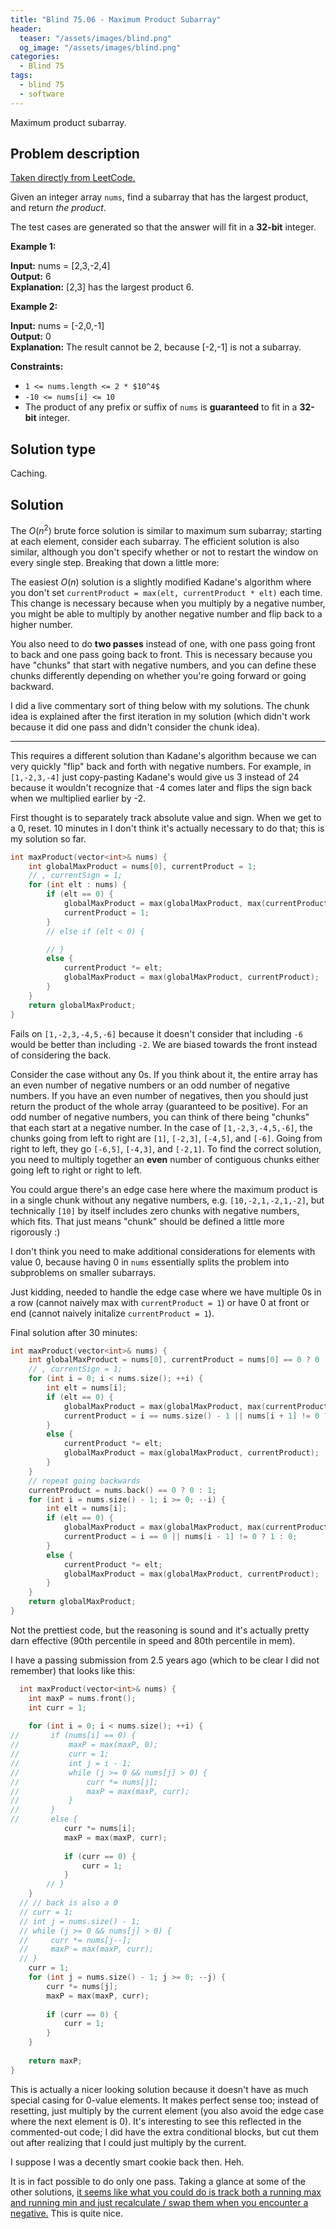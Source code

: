 ```yaml
---
title: "Blind 75.06 - Maximum Product Subarray"
header:
  teaser: "/assets/images/blind.png"
  og_image: "/assets/images/blind.png"
categories: 
  - Blind 75
tags:
  - blind 75
  - software
---
```


Maximum product subarray.

## Problem description

[Taken directly from LeetCode.](https://leetcode.com/problems/maximum-product-subarray/)

Given an integer array `nums`, find a subarray that has the largest product, and return _the product_.

The test cases are generated so that the answer will fit in a **32-bit** integer.

**Example 1:**

**Input:** nums = \[2,3,-2,4\] \
**Output:** 6 \
**Explanation:** \[2,3\] has the largest product 6.

**Example 2:**

**Input:** nums = \[-2,0,-1\] \
**Output:** 0 \
**Explanation:** The result cannot be 2, because \[-2,-1\] is not a subarray.

**Constraints:**

*   `1 <= nums.length <= 2 * $10^4$`
*   `-10 <= nums[i] <= 10`
*   The product of any prefix or suffix of `nums` is **guaranteed** to fit in a **32-bit** integer.

## Solution type

Caching.

## Solution

The $O(n^2)$ brute force solution is similar to maximum sum subarray; starting at each element, consider each subarray. The efficient solution is also similar, although you don't specify whether or not to restart the window on every single step. Breaking that down a little more:

The easiest $O(n)$ solution is a slightly modified Kadane's algorithm where you don't set `currentProduct = max(elt, currentProduct * elt)` each time. This change is necessary because when you multiply by a negative number, you might be able to multiply by another negative number and flip back to a higher number. 

You also need to do **two passes** instead of one, with one pass going front to back and one pass going back to front. This is necessary because you have "chunks" that start with negative numbers, and you can define these chunks differently depending on whether you're going forward or going backward.

I did a live commentary sort of thing below with my solutions. The chunk idea is explained after the first iteration in my solution (which didn't work because it did one pass and didn't consider the chunk idea).

---

This requires a different solution than Kadane's algorithm because we can very quickly "flip" back and forth with negative numbers. For example, in `[1,-2,3,-4]` just copy-pasting Kadane's would give us 3 instead of 24 because it wouldn't recognize that -4 comes later and flips the sign back when we multiplied earlier by -2.

First thought is to separately track absolute value and sign. When we get to a 0, reset. 10 minutes in I don't think it's actually necessary to do that; this is my solution so far.

```c++
int maxProduct(vector<int>& nums) {
    int globalMaxProduct = nums[0], currentProduct = 1;
    // , currentSign = 1;
    for (int elt : nums) {
        if (elt == 0) {
            globalMaxProduct = max(globalMaxProduct, max(currentProduct, elt));
            currentProduct = 1;
        }
        // else if (elt < 0) {

        // }
        else {
            currentProduct *= elt;
            globalMaxProduct = max(globalMaxProduct, currentProduct);
        }
    }
    return globalMaxProduct;
}
```

Fails on `[1,-2,3,-4,5,-6]` because it doesn't consider that including `-6` would be better than including `-2`. We are biased towards the front instead of considering the back.

Consider the case without any 0s. If you think about it, the entire array has an even number of negative numbers or an odd number of negative numbers. If you have an even number of negatives, then you should just return the product of the whole array (guaranteed to be positive). For an odd number of negative numbers, you can think of there being "chunks" that each start at a negative number. In the case of `[1,-2,3,-4,5,-6]`, the chunks going from left to right are `[1]`, `[-2,3]`, `[-4,5]`, and `[-6]`. Going from right to left, they go `[-6,5]`, `[-4,3]`, and `[-2,1]`. To find the correct solution, you need to multiply together an **even** number of contiguous chunks either going left to right or right to left. 

You could argue there's an edge case here where the maximum product is in a single chunk without any negative numbers, e.g. `[10,-2,1,-2,1,-2]`, but technically `[10]` by itself includes zero chunks with negative numbers, which fits. That just means "chunk" should be defined a little more rigorously :)

I don't think you need to make additional considerations for elements with value 0, because having 0 in `nums` essentially splits the problem into subproblems on smaller subarrays.

Just kidding, needed to handle the edge case where we have multiple 0s in a row (cannot naively max with `currentProduct = 1`) or have 0 at front or end (cannot naively initalize `currentProduct = 1`).

Final solution after 30 minutes: 

```c++
int maxProduct(vector<int>& nums) {
    int globalMaxProduct = nums[0], currentProduct = nums[0] == 0 ? 0 : 1;
    // , currentSign = 1;
    for (int i = 0; i < nums.size(); ++i) {
        int elt = nums[i];
        if (elt == 0) {
            globalMaxProduct = max(globalMaxProduct, max(currentProduct, elt));
            currentProduct = i == nums.size() - 1 || nums[i + 1] != 0 ? 1 : 0;
        }
        else {
            currentProduct *= elt;
            globalMaxProduct = max(globalMaxProduct, currentProduct);
        }
    }
    // repeat going backwards
    currentProduct = nums.back() == 0 ? 0 : 1;
    for (int i = nums.size() - 1; i >= 0; --i) {
        int elt = nums[i];
        if (elt == 0) {
            globalMaxProduct = max(globalMaxProduct, max(currentProduct, elt));
            currentProduct = i == 0 || nums[i - 1] != 0 ? 1 : 0;
        }
        else {
            currentProduct *= elt;
            globalMaxProduct = max(globalMaxProduct, currentProduct);
        }
    }
    return globalMaxProduct;
}
```

Not the prettiest code, but the reasoning is sound and it's actually pretty darn effective (90th percentile in speed and 80th percentile in mem).

I have a passing submission from 2.5 years ago (which to be clear I did not remember) that looks like this: 

```c++
  int maxProduct(vector<int>& nums) {
    int maxP = nums.front();
    int curr = 1;
    
    for (int i = 0; i < nums.size(); ++i) {
//       if (nums[i] == 0) {
//           maxP = max(maxP, 0);
//           curr = 1;
//           int j = i - 1;
//           while (j >= 0 && nums[j] > 0) {
//               curr *= nums[j];
//               maxP = max(maxP, curr);
//           }
//       }
//       else {
            curr *= nums[i];
            maxP = max(maxP, curr);
        
            if (curr == 0) {
                curr = 1;
            }
        // }
    }
  // // back is also a 0
  // curr = 1;
  // int j = nums.size() - 1;
  // while (j >= 0 && nums[j] > 0) {
  //     curr *= nums[j--];
  //     maxP = max(maxP, curr);
  // }
    curr = 1;
    for (int j = nums.size() - 1; j >= 0; --j) {
        curr *= nums[j];
        maxP = max(maxP, curr);
        
        if (curr == 0) {
            curr = 1;
        }
    }
        
    return maxP;
}
```

This is actually a nicer looking solution because it doesn't have as much special casing for 0-value elements. It makes perfect sense too; instead of resetting, just multiply by the current element (you also avoid the edge case where the next element is 0). It's interesting to see this reflected in the commented-out code; I did have the extra conditional blocks, but cut them out after realizing that I could just multiply by the current.

I suppose I was a decently smart cookie back then. Heh.

It is in fact possible to do only one pass. Taking a glance at some of the other solutions, [it seems like what you could do is track both a running max and running min and just recalculate / swap them when you encounter a negative.](https://leetcode.com/problems/maximum-product-subarray/solutions/48230/possibly-simplest-solution-with-o-n-time-complexity/) This is quite nice.
